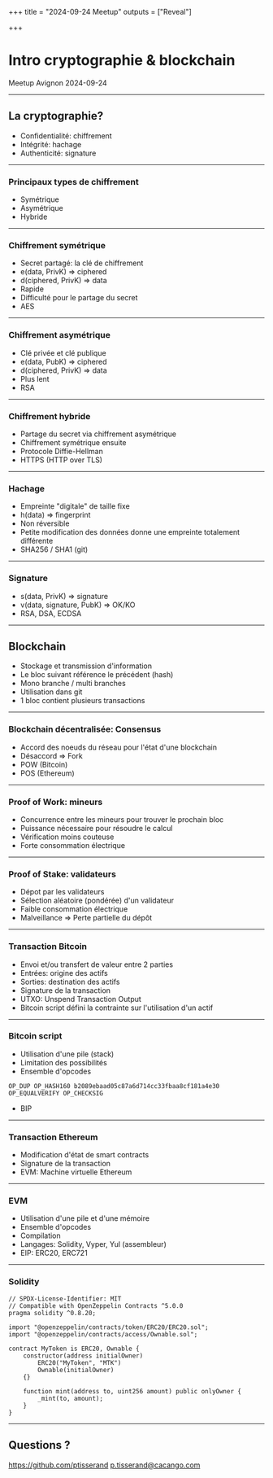 +++
title = "2024-09-24 Meetup"
outputs = ["Reveal"]

+++

# Intro cryptographie & blockchain

Meetup Avignon 2024-09-24

---

## La cryptographie?

- Confidentialité: chiffrement
- Intégrité: hachage
- Authenticité: signature

---

### Principaux types de chiffrement

- Symétrique
- Asymétrique
- Hybride

---
### Chiffrement symétrique
- Secret partagé: la clé de chiffrement
- e(data, PrivK) => ciphered
- d(ciphered, PrivK) => data
- Rapide
- Difficulté pour le partage du secret
- AES

--- 
### Chiffrement asymétrique
- Clé privée et clé publique
- e(data, PubK) => ciphered
- d(ciphered, PrivK) => data
- Plus lent
- RSA

---
### Chiffrement hybride
- Partage du secret via chiffrement asymétrique
- Chiffrement symétrique ensuite
- Protocole Diffie-Hellman
- HTTPS (HTTP over TLS)

---
### Hachage
- Empreinte "digitale" de taille fixe
- h(data) => fingerprint
- Non réversible
- Petite modification des données donne une empreinte totalement différente
- SHA256 / SHA1 (git)

---
### Signature
- s(data, PrivK) => signature
- v(data, signature, PubK) => OK/KO
- RSA, DSA, ECDSA

---
## Blockchain
- Stockage et transmission d'information
- Le bloc suivant référence le précédent (hash)
- Mono branche / multi branches
- Utilisation dans git
- 1 bloc contient plusieurs transactions

---
### Blockchain décentralisée: Consensus
- Accord des noeuds du réseau pour l'état d'une blockchain
- Désaccord => Fork
- POW (Bitcoin)
- POS (Ethereum)

--- 
### Proof of Work: mineurs
- Concurrence entre les mineurs pour trouver le prochain bloc
- Puissance nécessaire pour résoudre le calcul
- Vérification moins couteuse
- Forte consommation électrique

---
### Proof of Stake: validateurs
- Dépot par les validateurs
- Sélection aléatoire (pondérée) d'un validateur
- Faible consommation électrique
- Malveillance => Perte partielle du dépôt 

---
### Transaction Bitcoin
- Envoi et/ou transfert de valeur entre 2 parties
- Entrées: origine des actifs
- Sorties: destination des actifs
- Signature de la transaction
- UTXO: Unspend Transaction Output
- Bitcoin script défini la contrainte sur l'utilisation d'un actif

---
### Bitcoin script
- Utilisation d'une pile (stack)
- Limitation des possibilités
- Ensemble d'opcodes
```
OP_DUP OP_HASH160 b2089ebaad05c87a6d714cc33fbaa8cf181a4e30
OP_EQUALVERIFY OP_CHECKSIG
```
- BIP

---
### Transaction Ethereum
- Modification d'état de smart contracts
- Signature de la transaction
- EVM: Machine virtuelle Ethereum

---
### EVM 
- Utilisation d'une pile et d'une mémoire
- Ensemble d'opcodes
- Compilation
- Langages: Solidity, Vyper, Yul (assembleur)
- EIP: ERC20, ERC721

---
### Solidity
```solidity
// SPDX-License-Identifier: MIT
// Compatible with OpenZeppelin Contracts ^5.0.0
pragma solidity ^0.8.20;

import "@openzeppelin/contracts/token/ERC20/ERC20.sol";
import "@openzeppelin/contracts/access/Ownable.sol";

contract MyToken is ERC20, Ownable {
    constructor(address initialOwner)
        ERC20("MyToken", "MTK")
        Ownable(initialOwner)
    {}

    function mint(address to, uint256 amount) public onlyOwner {
        _mint(to, amount);
    }
}
```

---
## Questions ?

https://github.com/ptisserand
p.tisserand@cacango.com
